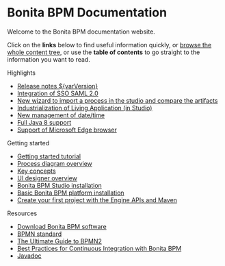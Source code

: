 #  Bonita BPM Documentation

Welcome to the Bonita BPM documentation website.

Click on the **links** below to find useful information quickly, or [browse the whole content tree](taxonomy.md), or use the **table of contents** to go straight to the information you want to read.

<div class="col-md-4">
<div class="panel panel-default">
<div class="panel-heading">Highlights
</div>
<div class="panel-body">
<div class="menu-block-wrapper">

* [Release notes ${varVersion}](release-notes.md)    <!--{li:.first .leaf}-->
* [Integration of SSO SAML 2.0](release-notes.md#living-application-development-and-deployment)    <!--{li:.leaf}-->
* [New wizard to import a process in the studio and compare the artifacts](release-notes.md#living-application-development-and-deployment)<!--{li:.leaf}-->
* [Industrialization of Living Application (in Studio)](release-notes.md#living-application-development-and-deployment)<!--{li:.leaf}-->
* [New management of date/time](release-notes.md#ui-personalization)<!--{li:.last .leaf}-->
* [Full Java 8 support](release-notes.md#technology-updates)<!--{li:.last .leaf}-->
* [Support of Microsoft Edge browser](release-notes.md#technology-updates)<!--{li:.last .leaf}-->

<!--{ul:.menu .nav}-->

</div>
</div>
</div>
</div>
<div class="col-md-4">
<div class="panel panel-default">
<div class="panel-heading">Getting started
</div>
<div class="panel-body">
<div class="menu-block-wrapper">

* [Getting started tutorial](getting-started-tutorial.md)<!--{li:.first .leaf}-->
* [Process diagram overview](diagram-overview.md)<!--{li:.leaf}-->
* [Key concepts](key-concepts.md)<!--{li:.leaf}-->
* [UI designer overview](ui-designer-overview.md)<!--{li:.leaf}-->
* [Bonita BPM Studio installation](bonita-bpm-studio-installation.md)<!--{li:.leaf}-->
* [Basic Bonita BPM platform installation](tomcat-bundle.md)<!--{li:.leaf}-->
* [Create your first project with the Engine APIs and Maven](create-your-first-project-with-the-engine-apis-and-maven.md)<!--{li:.last .leaf}-->
<!--{ul:.menu .nav}-->

</div>
</div>
</div>
</div>
<div class="col-md-4">
<div class="panel panel-default">
<div class="panel-heading">Resources
</div>
<div class="panel-body">
<div class="menu-block-wrapper menu-name-menu-quicklinks">

* [Download Bonita BPM software](http://www.bonitasoft.com/how-we-do-it/downloads)<!--{li:.first .leaf}-->
* [BPMN standard](http://www.bpmn.org/)<!--{li:.leaf}-->
* [The Ultimate Guide to BPMN2](http://www.bonitasoft.com/for-you-to-read/bpm-library/ultimate-guide-bpmn)<!--{li:.leaf}-->
* [Best Practices for Continuous Integration with Bonita BPM](http://www.bonitasoft.com/for-you-to-read/bpm-library/best-practices-continuous-integration-bonita-bpm)<!--{li:.leaf}-->
* [Javadoc](http://documentation.bonitasoft.com/javadoc/api/${varVersion}/index.html)<!--{li:.leaf .last}-->
<!--{ul:.menu .nav}-->

</div>
</div>
</div>
</div>
